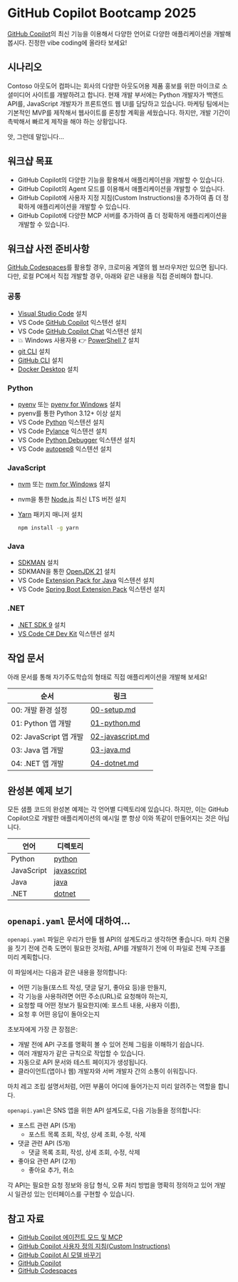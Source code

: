 # GitHub Copilot Bootcamp 2025

[GitHub Copilot](https://docs.github.com/ko/copilot/about-github-copilot/what-is-github-copilot)의 최신 기능을 이용해서 다양한 언어로 다양한 애플리케이션을 개발해 봅시다. 진정한 vibe coding에 올라타 보세요!

## 시나리오

Contoso 아웃도어 컴파니는 회사의 다양한 아웃도어용 제품 홍보를 위한 마이크로 소셜미디어 사이트를 개발하려고 합니다. 현재 개발 부서에는 Python 개발자가 백엔드 API를, JavaScript 개발자가 프론트엔드 웹 UI를 담당하고 있습니다. 마케팅 팀에서는 기본적인 MVP를 제작해서 웹사이트를 론칭할 계획을 세웠습니다. 하지만, 개발 기간이 촉박해서 빠르게 제작을 해야 하는 상황입니다.

앗, 그런데 말입니다...

## 워크샵 목표

- GitHub Copilot의 다양한 기능을 활용해서 애플리케이션을 개발할 수 있습니다.
- GitHub Copilot의 Agent 모드를 이용해서 애플리케이션을 개발할 수 있습니다.
- GitHub Copilot에 사용자 지정 지침(Custom Instructions)을 추가하여 좀 더 정확하게 애플리케이션을 개발할 수 있습니다.
- GitHub Copilot에 다양한 MCP 서버를 추가하여 좀 더 정확하게 애플리케이션을 개발할 수 있습니다.

## 워크샵 사전 준비사항

[GitHub Codespaces](https://docs.github.com/ko/codespaces/about-codespaces/what-are-codespaces)를 활용할 경우, 크로미움 계열의 웹 브라우저만 있으면 됩니다. 다만, 로컬 PC에서 직접 개발할 경우, 아래와 같은 내용을 직접 준비해야 합니다.

### 공통

- [Visual Studio Code](https://code.visualstudio.com/) 설치
- VS Code [GitHub Copilot](https://marketplace.visualstudio.com/items?itemName=GitHub.copilot) 익스텐션 설치
- VS Code [GitHub Copilot Chat](https://marketplace.visualstudio.com/items?itemName=GitHub.copilot-chat) 익스텐션 설치
- 💥 Windows 사용자용 👉 [PowerShell 7](https://learn.microsoft.com/powershell/scripting/install/installing-powershell) 설치
- [git CLI](https://git-scm.com/downloads) 설치
- [GitHub CLI](https://cli.github.com/) 설치
- [Docker Desktop](https://docs.docker.com/get-started/introduction/get-docker-desktop/) 설치

### Python

- [pyenv](https://github.com/pyenv/pyenv) 또는 [pyenv for Windows](https://github.com/pyenv-win/pyenv-win) 설치
- pyenv를 통한 Python 3.12+ 이상 설치
- VS Code [Python](https://marketplace.visualstudio.com/items/?itemName=ms-python.python) 익스텐션 설치
- VS Code [Pylance](https://marketplace.visualstudio.com/items/?itemName=ms-python.vscode-pylance) 익스텐션 설치
- VS Code [Python Debugger](https://marketplace.visualstudio.com/items/?itemName=ms-python.debugpy) 익스텐션 설치
- VS Code [autopep8](https://marketplace.visualstudio.com/items/?itemName=ms-python.autopep8) 익스텐션 설치

### JavaScript

- [nvm](https://github.com/nvm-sh/nvm) 또는 [nvm for Windows](https://github.com/coreybutler/nvm-windows) 설치
- nvm을 통한 [Node.js](https://nodejs.org/) 최신 LTS 버전 설치
- [Yarn](https://yarnpkg.com/getting-started/install) 패키지 매니저 설치

    ```bash
    npm install -g yarn
    ```

### Java

- [SDKMAN](https://sdkman.io/) 설치
- SDKMAN을 통한 [OpenJDK 21](https://learn.microsoft.com/java/openjdk/download) 설치
- VS Code [Extension Pack for Java](https://marketplace.visualstudio.com/items/?itemName=vscjava.vscode-java-pack) 익스텐션 설치
- VS Code [Spring Boot Extension Pack](https://marketplace.visualstudio.com/items/?itemName=vmware.vscode-boot-dev-pack) 익스텐션 설치

### .NET

- [.NET SDK 9](https://dotnet.microsoft.com/download/dotnet/9.0) 설치
- [VS Code C# Dev Kit](https://marketplace.visualstudio.com/items/?itemName=ms-dotnettools.csdevkit) 익스텐션 설치

## 작업 문서

아래 문서를 통해 자기주도학습의 형태로 직접 애플리케이션을 개발해 보세요!

| 순서                   | 링크                                        |
|------------------------|---------------------------------------------|
| 00: 개발 환경 설정     | [00-setup.md](./docs/00-setup.md)           |
| 01: Python 앱 개발     | [01-python.md](./docs/01-python.md)         |
| 02: JavaScript 앱 개발 | [02-javascript.md](./docs/02-javascript.md) |
| 03: Java 앱 개발       | [03-java.md](./docs/03-java.md)             |
| 04: .NET 앱 개발       | [04-dotnet.md](./docs/04-dotnet.md)         |

## 완성본 예제 보기

모든 샘플 코드의 완성본 예제는 각 언어별 디렉토리에 있습니다. 하지만, 이는 GitHub Copilot으로 개발한 애플리케이션의 예시일 뿐 항상 이와 똑같이 만들어지는 것은 아닙니다.

| 언어       | 디렉토리                    |
|------------|-----------------------------|
| Python     | [python](./python/)         |
| JavaScript | [javascript](./javascript/) |
| Java       | [java](./java/)             |
| .NET       | [dotnet](./dotnet/)         |

## `openapi.yaml` 문서에 대하여...

`openapi.yaml` 파일은 우리가 만들 웹 API의 설계도라고 생각하면 좋습니다. 마치 건물을 짓기 전에 건축 도면이 필요한 것처럼, API를 개발하기 전에 이 파일로 전체 구조를 미리 계획합니다.

이 파일에서는 다음과 같은 내용을 정의합니다:

- 어떤 기능들(포스트 작성, 댓글 달기, 좋아요 등)을 만들지,
- 각 기능을 사용하려면 어떤 주소(URL)로 요청해야 하는지,
- 요청할 때 어떤 정보가 필요한지(예: 포스트 내용, 사용자 이름),
- 요청 후 어떤 응답이 돌아오는지

초보자에게 가장 큰 장점은:

- 개발 전에 API 구조를 명확히 볼 수 있어 전체 그림을 이해하기 쉽습니다.
- 여러 개발자가 같은 규칙으로 작업할 수 있습니다.
- 자동으로 API 문서와 테스트 페이지가 생성됩니다.
- 클라이언트(앱이나 웹) 개발자와 서버 개발자 간의 소통이 쉬워집니다.

마치 레고 조립 설명서처럼, 어떤 부품이 어디에 들어가는지 미리 알려주는 역할을 합니다.

`openapi.yaml`은 SNS 앱을 위한 API 설계도로, 다음 기능들을 정의합니다:

- 포스트 관련 API (5개)
  - 포스트 목록 조회, 작성, 상세 조회, 수정, 삭제
- 댓글 관련 API (5개)
  - 댓글 목록 조회, 작성, 상세 조회, 수정, 삭제
- 좋아요 관련 API (2개)
  - 좋아요 추가, 취소

각 API는 필요한 요청 정보와 응답 형식, 오류 처리 방법을 명확히 정의하고 있어 개발 시 일관성 있는 인터페이스를 구현할 수 있습니다.

## 참고 자료

- [GitHub Copilot 에이전트 모드 및 MCP](https://code.visualstudio.com/blogs/2025/04/07/agentMode)
- [GitHub Copilot 사용자 정의 지침(Custom Instructions)](https://code.visualstudio.com/docs/copilot/copilot-customization)
- [GitHub Copilot AI 모델 바꾸기](https://docs.github.com/ko/copilot/using-github-copilot/ai-models/changing-the-ai-model-for-copilot-chat?tool=vscode)
- [GitHub Copilot](https://docs.github.com/ko/copilot/about-github-copilot/what-is-github-copilot)
- [GitHub Codespaces](https://docs.github.com/ko/codespaces/about-codespaces/what-are-codespaces)
